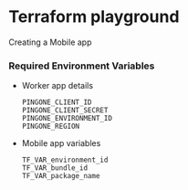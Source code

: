 # Terraform playground

Creating a Mobile app

### Required Environment Variables
* Worker app details
  ```
  PINGONE_CLIENT_ID
  PINGONE_CLIENT_SECRET
  PINGONE_ENVIRONMENT_ID
  PINGONE_REGION
* Mobile app variables
  ```
  TF_VAR_environment_id
  TF_VAR_bundle_id
  TF_VAR_package_name
